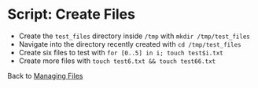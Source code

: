 # Script: Create Files

* Create the `test_files` directory inside `/tmp` with `mkdir /tmp/test_files`
* Navigate into the directory recently created with `cd /tmp/test_files`
* Create six files to test with `for [0..5] in i; touch test$i.txt`
* Create more files with `touch test6.txt && touch test66.txt`

Back to [Managing Files](./#part-3-working-with-a-collection-of-files)

